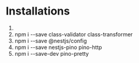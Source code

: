# Installations
1.
2. npm i --save class-validator class-transformer
3. npm i --save @nestjs/config
3. npm i --save nestjs-pino pino-http
4. npm i --save-dev pino-pretty
